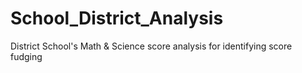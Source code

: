 # School_District_Analysis
District School's Math &amp; Science score analysis for identifying score fudging
